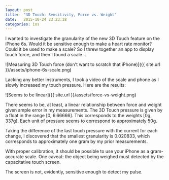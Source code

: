 ```yaml
---
layout: post
title:  "3D Touch: Sensitivity, Force vs. Weight"
date:   2015-10-24 23:23:18
categories: ios
---
```


I wanted to investigate the granularity of the new 3D Touch feature on the iPhone 6s. Would it be sensitive enough to make a heart rate monitor? Could it be used to make a scale? So I threw together an app to display touch force, and then I found a scale...

![Measuring 3D Touch force (don't want to scratch that iPhone)]({{ site.url }}/assets/iphone-6s-scale.png)

Lacking any better instruments, I took a video of the scale and phone as I slowly increased my touch pressure. Here are the results:

![Seems to be linear]({{ site.url }}/assets/force-vs-weight.png)

There seems to be, at least, a linear relationship between force and weight given ample error in my measurements. The 3D Touch pressure is given by a float in the range [0, 6.66666]. This corresponds to the weights [0g, 337g]. Each unit of pressure seems to correspond to approximately 50g.

Taking the difference of the last touch pressure with the current for each change, I discovered that the smallest granularity is 0.020833, which corresponds to approximately one gram by my prior measurements.

With proper calibration, it should be possible to use your iPhone as a gram-accurate scale. One caveat: the object being weighed must detected by the capacitative touch screen. 

The screen is not, evidently, sensitive enough to detect my pulse.  

